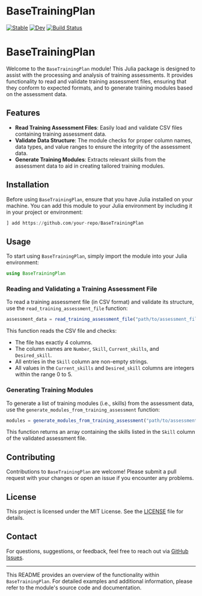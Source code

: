 # BaseTrainingPlan

[![Stable](https://img.shields.io/badge/docs-stable-blue.svg)](https://fieldofnodes.github.io/BaseTrainingPlan.jl/stable/)
[![Dev](https://img.shields.io/badge/docs-dev-blue.svg)](https://fieldofnodes.github.io/BaseTrainingPlan.jl/dev/)
[![Build Status](https://github.com/fieldofnodes/BaseTrainingPlan.jl/actions/workflows/CI.yml/badge.svg?branch=main)](https://github.com/fieldofnodes/BaseTrainingPlan.jl/actions/workflows/CI.yml?query=branch%3Amain)


# BaseTrainingPlan

Welcome to the `BaseTrainingPlan` module! This Julia package is designed to assist with the processing and analysis of training assessments. It provides functionality to read and validate training assessment files, ensuring that they conform to expected formats, and to generate training modules based on the assessment data.

## Features

- **Read Training Assessment Files**: Easily load and validate CSV files containing training assessment data.
- **Validate Data Structure**: The module checks for proper column names, data types, and value ranges to ensure the integrity of the assessment data.
- **Generate Training Modules**: Extracts relevant skills from the assessment data to aid in creating tailored training modules.

## Installation

Before using `BaseTrainingPlan`, ensure that you have Julia installed on your machine. You can add this module to your Julia environment by including it in your project or environment:

```julia
] add https://github.com/your-repo/BaseTrainingPlan
```

## Usage

To start using `BaseTrainingPlan`, simply import the module into your Julia environment:

```julia
using BaseTrainingPlan
```

### Reading and Validating a Training Assessment File

To read a training assessment file (in CSV format) and validate its structure, use the `read_training_assessment_file` function:

```julia
assessment_data = read_training_assessment_file("path/to/assessment_file.csv")
```

This function reads the CSV file and checks:

- The file has exactly 4 columns.
- The column names are `Number`, `Skill`, `Current_skills`, and `Desired_skill`.
- All entries in the `Skill` column are non-empty strings.
- All values in the `Current_skills` and `Desired_skill` columns are integers within the range 0 to 5.

### Generating Training Modules

To generate a list of training modules (i.e., skills) from the assessment data, use the `generate_modules_from_training_assessment` function:

```julia
modules = generate_modules_from_training_assessment("path/to/assessment_file.csv")
```

This function returns an array containing the skills listed in the `Skill` column of the validated assessment file.

## Contributing

Contributions to `BaseTrainingPlan` are welcome! Please submit a pull request with your changes or open an issue if you encounter any problems.

## License

This project is licensed under the MIT License. See the [LICENSE](LICENSE) file for details.

## Contact

For questions, suggestions, or feedback, feel free to reach out via [GitHub Issues](https://github.com/your-repo/BaseTrainingPlan/issues).

---

This README provides an overview of the functionality within `BaseTrainingPlan`. For detailed examples and additional information, please refer to the module's source code and documentation.
